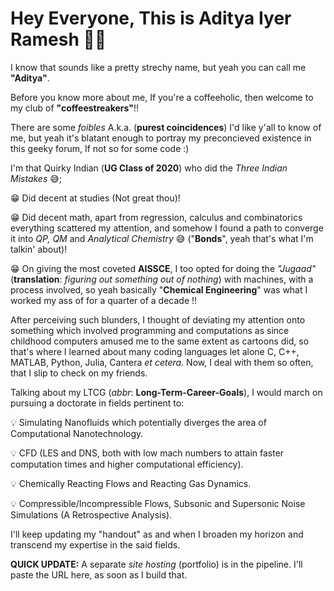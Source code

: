 # Hey Everyone, This is Aditya Iyer Ramesh 👋🏼 

I know that sounds like a pretty strechy name, but yeah you can call me **"Aditya"**.

Before you know more about me, If you're a coffeeholic, then welcome to my club of **"coffeestreakers"**!!

There are some _foibles_ A.k.a. (**purest coincidences**) I'd like y'all to know of me, but yeah it's blatant enough to portray my preconcieved existence in this geeky forum, If not so for some code :) 

I'm that Quirky Indian (**UG Class of 2020**) who did the _Three Indian Mistakes_ 😅;

 😁 Did decent at studies (Not great thou)! 

 😁 Did decent math, apart from regression, calculus and combinatorics everything scattered my attention, and somehow I found a path to converge it into _QP, QM_ and _Analytical Chemistry_ 😅 ("**Bonds**", yeah that's what I'm talkin' about)! 

 😁 On giving the most coveted **AISSCE**, I too opted for doing the _"Jugaad"_ (**translation**: _figuring out something out of nothing_) with machines, with a process involved, so yeah basically "**Chemical Engineering**" was what I worked my ass of for a quarter of a decade !! 

After perceiving such blunders, I thought of deviating my attention onto something which involved programming and computations as since childhood computers amused me to the same extent as cartoons did, so that's where I learned about many coding languages let alone C, C++, MATLAB, Python, Julia, Cantera _et cetera_. Now, I deal with them so often, that I slip to check on my friends. 

Talking about my LTCG (_abbr_: **Long-Term-Career-Goals**), I would march on pursuing a doctorate in fields pertinent to: 

  💡 Simulating Nanofluids which potentially diverges the area of Computational Nanotechnology.
  
  💡 CFD (LES and DNS, both with low mach numbers to attain faster computation times and higher computational efficiency). 

  💡 Chemically Reacting Flows and Reacting Gas Dynamics. 

  💡 Compressible/Incompressible Flows, Subsonic and Supersonic Noise Simulations (A Retrospective Analysis).  

I'll keep updating my "handout" as and when I broaden my horizon and transcend my expertise in the said fields.

**QUICK UPDATE:** A separate _site hosting_ (portfolio) is in the pipeline. I'll paste the URL here, as soon as I build that. 
